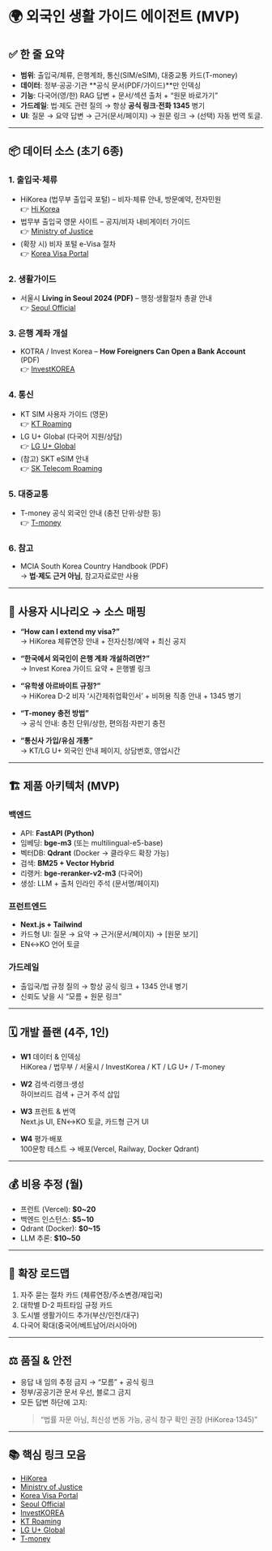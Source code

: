# 🌍 외국인 생활 가이드 에이전트 (MVP)

## ✅ 한 줄 요약
- **범위**: 출입국/체류, 은행계좌, 통신(SIM/eSIM), 대중교통 카드(T-money)  
- **데이터**: 정부·공공·기관 **공식 문서(PDF/가이드)**만 인덱싱  
- **기능**: 다국어(영/한) RAG 답변 + 문서/섹션 출처 + “원문 바로가기”  
- **가드레일**: 법·제도 관련 질의 → 항상 **공식 링크·전화 1345** 병기  
- **UI**: 질문 → 요약 답변 → 근거(문서/페이지) → 원문 링크 → (선택) 자동 번역 토글.  

---

## 📦 데이터 소스 (초기 6종)

### 1. 출입국·체류
- HiKorea (법무부 출입국 포털) – 비자·체류 안내, 방문예약, 전자민원  
  👉 [Hi Korea](https://www.hikorea.go.kr)  
- 법무부 출입국 영문 사이트 – 공지/비자 내비게이터 가이드  
  👉 [Ministry of Justice](https://www.moj.go.kr)  
- (확장 시) 비자 포털 e-Visa 절차  
  👉 [Korea Visa Portal](https://www.visa.go.kr)  

### 2. 생활가이드
- 서울시 **Living in Seoul 2024 (PDF)** – 행정·생활절차 총괄 안내  
  👉 [Seoul Official](https://english.seoul.go.kr)  

### 3. 은행 계좌 개설
- KOTRA / Invest Korea – **How Foreigners Can Open a Bank Account** (PDF)  
  👉 [InvestKOREA](https://www.investkorea.org)  

### 4. 통신
- KT SIM 사용자 가이드 (영문)  
  👉 [KT Roaming](https://roaming.kt.com)  
- LG U+ Global (다국어 지원/상담)  
  👉 [LG U+ Global](https://mglobal.lguplus.com)  
- (참고) SKT eSIM 안내  
  👉 [SK Telecom Roaming](https://www.skroaming.com)  

### 5. 대중교통
- T-money 공식 외국인 안내 (충전 단위·상한 등)  
  👉 [T-money](https://www.t-money.co.kr)  

### 6. 참고
- MCIA South Korea Country Handbook (PDF)  
  → **법·제도 근거 아님**, 참고자료로만 사용  

---

## 🔎 사용자 시나리오 → 소스 매핑

- **“How can I extend my visa?”**  
  → HiKorea 체류연장 안내 + 전자신청/예약 + 최신 공지  

- **“한국에서 외국인이 은행 계좌 개설하려면?”**  
  → Invest Korea 가이드 요약 + 은행별 링크  

- **“유학생 아르바이트 규정?”**  
  → HiKorea D-2 비자 ‘시간제취업확인서’ + 비허용 직종 안내 + 1345 병기  

- **“T-money 충전 방법”**  
  → 공식 안내: 충전 단위/상한, 편의점·자판기 충전  

- **“통신사 가입/유심 개통”**  
  → KT/LG U+ 외국인 안내 페이지, 상담번호, 영업시간  

---

## 🏗 제품 아키텍처 (MVP)

### 백엔드
- API: **FastAPI (Python)**
- 임베딩: **bge-m3** (또는 multilingual-e5-base)  
- 벡터DB: **Qdrant** (Docker → 클라우드 확장 가능)  
- 검색: **BM25 + Vector Hybrid**
- 리랭커: **bge-reranker-v2-m3** (다국어)  
- 생성: LLM + 출처 인라인 주석 (문서명/페이지)  

### 프런트엔드
- **Next.js + Tailwind**  
- 카드형 UI: 질문 → 요약 → 근거(문서/페이지) → [원문 보기]  
- EN↔KO 언어 토글  

### 가드레일
- 출입국/법 규정 질의 → 항상 공식 링크 + 1345 안내 병기  
- 신뢰도 낮을 시 “모름 + 원문 링크”  

---

## 🗓 개발 플랜 (4주, 1인)

- **W1** 데이터 & 인덱싱  
  HiKorea / 법무부 / 서울시 / InvestKorea / KT / LG U+ / T-money  

- **W2** 검색·리랭크·생성  
  하이브리드 검색 + 근거 주석 삽입  

- **W3** 프런트 & 번역  
  Next.js UI, EN↔KO 토글, 카드형 근거 UI  

- **W4** 평가·배포  
  100문항 테스트 → 배포(Vercel, Railway, Docker Qdrant)  

---

## 💰 비용 추정 (월)

- 프런트 (Vercel): **$0~20**  
- 백엔드 인스턴스: **$5~10**  
- Qdrant (Docker): **$0~15**  
- LLM 추론: **$10~50**  

---

## 📌 확장 로드맵

1. 자주 묻는 절차 카드 (체류연장/주소변경/재입국)  
2. 대학별 D-2 파트타임 규정 카드  
3. 도시별 생활가이드 추가(부산/인천/대구)  
4. 다국어 확대(중국어/베트남어/러시아어)  

---

## ⚖️ 품질 & 안전

- 응답 내 임의 추정 금지 → “모름” + 공식 링크  
- 정부/공공기관 문서 우선, 블로그 금지  
- 모든 답변 하단에 고지:  
  > “법률 자문 아님, 최신성 변동 가능, 공식 창구 확인 권장 (HiKorea·1345)”  

---

## 📚 핵심 링크 모음
- [HiKorea](https://www.hikorea.go.kr)  
- [Ministry of Justice](https://www.moj.go.kr)  
- [Korea Visa Portal](https://www.visa.go.kr)  
- [Seoul Official](https://english.seoul.go.kr)  
- [InvestKOREA](https://www.investkorea.org)  
- [KT Roaming](https://roaming.kt.com)  
- [LG U+ Global](https://mglobal.lguplus.com)  
- [T-money](https://www.t-money.co.kr)  

